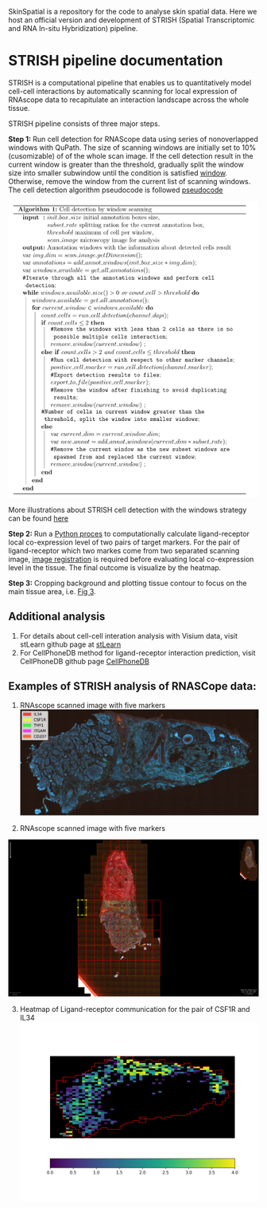 SkinSpatial is a repository for the code to analyse skin spatial data. Here we host an official version and development of STRISH (Spatial Transcriptomic and RNA In-situ Hybridization) pipeline. 

# STRISH pipeline documentation 

STRISH is a computational pipeline that enables us to quantitatively model cell-cell interactions by automatically scanning for local expression of RNAscope data to recapitulate an interaction landscape across the whole tissue.

STRISH pipeline consists of three major steps. 


   **Step 1:** Run cell detection for RNAScope data using series of nonoverlapped windows with QuPath. The size of scanning windows are initially set to 10% (cusomizable) of of the whole scan image. If the cell detection result in the current window is greater than the threshold, gradually split the window size into smaller subwindow until the condition is satisfied [window](#window_scan). Otherwise, remove the window from the current list of scanning windows. The cell detection algorithm pseudocode is followed [pseudocode](#pseudocode)   

<a id="pseudocode"><img src="/figures/Pseudocode_STRISH_detection.png" alt="drawing" width="575"/></a>

More illustrations about STRISH cell detection with the windows strategy can be found [here](STRISH/QuPath_pipelines/README.md)
   
   **Step 2:** Run a [Python proces](STRISH/Python_pipelines/RNAscope_CCC_analysis_pipeline.ipynb) to computationally calculate ligand-receptor local co-expression level of two pairs of target markers. For the pair of ligand-receptor which two markes come from two separated scanning image, [image registration](STRISH/Python_pipelines/Images_registration.ipynb) is required before evaluating local co-expression level in the tissue. The final outcome is visualize by the heatmap. 
   
   **Step 3:** Cropping background and plotting tissue contour to focus on the main tissue area, i.e. [Fig 3](#lr_interaction). 
   
## Additional analysis
1. For details about cell-cell interation analysis with Visium data, visit stLearn github page at [stLearn](https://github.com/BiomedicalMachineLearning/stLearn) 
2. For CellPhoneDB method for ligand-receptor interaction prediction, visit CellPhoneDB github page [CellPhoneDB](https://github.com/Teichlab/cellphonedb)
## Examples of STRISH analysis of RNASCope data: 

1. RNAscope scanned image with five markers
<a id="img_regis">![Merged image](/figures/merged_5_channels_image.png)</a>

2. RNAscope scanned image with five markers
<!-- <a id="window_scan">![Cells detection](/figures/scene1_step2_img.png =2x)</a> -->
<a id="window_scan"><img src="/figures/scene1_step2_img.png" alt="drawing"/></a>

3. Heatmap of Ligand-receptor communication for the pair of CSF1R and IL34
<a id="lr_interaction">![LR interation](/figures/collocalization_scene1_CSF1R_IL34.jpg)</a>

 


